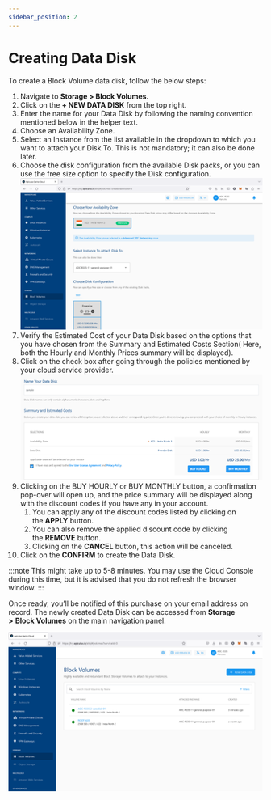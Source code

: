 ```yaml
---
sidebar_position: 2
---
```

# Creating Data Disk
To create a Block Volume data disk, follow the below steps:

1. Navigate to **Storage > Block Volumes.**
2. Click on the **+ NEW DATA DISK** from the top right.
3. Enter the name for your Data Disk by following the naming convention mentioned below in the helper text.
4. Choose an Availability Zone.
5. Select an Instance from the list available in the dropdown to which you want to attach your Disk To. This is not mandatory; it can also be done later.
6. Choose the disk configuration from the available Disk packs, or you can use the free size option to specify the Disk configuration.
   ![Working with Instance Volumes](img/WorkingwithInstanceVolumes1.png)
7. Verify the Estimated Cost of your Data Disk based on the options that you have chosen from the Summary and Estimated Costs Section( Here, both the Hourly and Monthly Prices summary will be displayed).
8. Click on the check box after going through the policies mentioned by your cloud service provider.
   ![Creating Data Disk](img/CreatingDataDisk.png)
9. Clicking on the BUY HOURLY or BUY MONTHLY button, a confirmation pop-over will open up, and the price summary will be displayed along with the discount codes if you have any in your account. 
    1. You can apply any of the discount codes listed by clicking on the **APPLY** button. 
    2. You can also remove the applied discount code by clicking the **REMOVE** button. 
    3. Clicking on the **CANCEL** button, this action will be canceled.
10. Click on the **CONFIRM** to create the Data Disk.

:::note
This might take up to 5-8 minutes. You may use the Cloud Console during this time, but it is advised that you do not refresh the browser window.
:::

Once ready, you’ll be notified of this purchase on your email address on record. The newly created Data Disk can be accessed from **Storage >** **Block Volumes** on the main navigation panel.

![Working with Instance Volumes](img/WorkingwithInstanceVolumes2.png)





